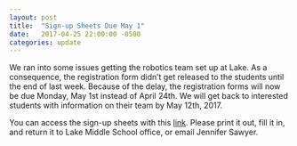 ```yaml
---
layout: post
title:  "Sign-up Sheets Due May 1"
date:   2017-04-25 22:00:00 -0500
categories: update
---
```

We ran into some issues getting the robotics team set up at Lake. As a
consequence, the registration form didn’t get released to the students until the
end of last week. Because of the delay, the registration forms will now be due
Monday, May 1st instead of April 24th. We will get back to interested students
with information on their team by May 12th, 2017.

You can access the sign-up sheets with this [link][sign-up]. Please print it
out, fill it in, and return it to Lake Middle School office, or email Jennifer
Sawyer.

[sign-up]: https://drive.google.com/open?id=1gE4w-G6pWufq-snQA_k95VCw7HfDCNvlc92kXj0I-D8
